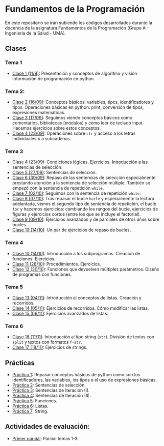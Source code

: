# Fundamentos de la Programación

En este repositorio se irán subiendo los códigos desarrollados durante la docencia de la asignatura Fundamentos de la Programación (Grupo A - Ingeniería de la Salud - UMA).

## Clases

### Tema 1
* [Clase 1 (11/9)](clases/clase01/clase01.md): Presentación y conceptos de algoritmo y visión información de programación en python.

### Tema 2:
* [Clase 2 (16/09)](clases/clase02/clase02.md): Conceptos básicos: variables, tipos, identificadores y tipos. Operaciones básicas en python: print, conversión de tipos, expresiones matemáticas.
* [Clase 3 (17/09)](clases/clase03/clase03.md): Seguimos viendo conceptos básicos como comentarios, bibliotecas (módulos) y cómo leer de teclado input. Hacemos ejercicios sobre estos conceptos.
* [Clase 4 (23/09)](clases/clase04/clase04.md): Operaciones sobre `str` y acceso a los letras individuales o a subcadenas.

### Tema 3
* [Clase 4 (23/09)](clases/clase04/clase04.md): Condiciones lógicas. Ejercicios. Introducción a las sentencias de selección.
* [Clase 5 (27/09)](clases/clase05/clase05.md): Sentencias de selección.
* [Clase 6 (30/09)](clases/clase06/clase06.md): Repaso de las sentencias de selección especialmente prestando atención a la sentencia de selección múltiple. También se empezó con la sentencia de repetición `while`.
* [Clase 7 (02/10)](clases/c07/c07.md): Seguimos con la sentencia de repetición `while`.
* [Clase 8 (07/10)](clases/clase08/clase08.md): Tras repasar el bucle `bucle` y especialmente la lectura adelantada, vemos el segundo tipo de sentencia de repetición, el bucle `for` y hacemos ejercicios: cambiando los rangos del bucle, ejercicios de figuras y ejercicios cortos (entre los que se incluye el factorial).
* [Clase 9 (09/10)](clases/c09/c09.md): Ejercicios avanzados y de parciales de otros años sobre bucles.
* [Clase 10 (14/10)](clases/c10/c10_3.md): Un par de ejercicios de repaso de bucles.
 
### Tema 4
* [Clase 10 (14/10)](clases/c10/c10_4.md): Introducción a los subprogramas. Creación de funciones. Ejercicios.
* [Clase 11 (28/10)](clases/c11/c11.md): Procedimientos. Ejercicios.
* [Clase 12 (30/10)](clases/c12/c12.md): Funciones que devuelven múltiples parámetros. Diseño de programas con funciones.

### Tema 5
* [Clase 13 (04/11)](clases/c13/c13.md): Introducción al conceptos de listas. Creación y recorridos.
* [Clase 14 (05/11)](clases/c14/c14.md): Ejercicios de recorridos. Cómo modificar las listas.
* [Clase 15 (06/11)](clases/c15/c15.md): Ejercicios avanzados de listas.

### Tema 6
* [Clase 16 (11/11)](clases/c16/c16.md): Introducción al tipo string (`str`). División de textos con `split` y textos con formatos `f-str`.
* [Clase 17 (18/11)](clases/c17/c17.md): Ejercicios de strings.
## Prácticas
* [Práctica 1](prácticas/p1/p1.md): Repasar conceptos básicos de python como son los identificadores, las variables, los tipos o el uso de expresiones básicas.
* [Práctica 2](prácticas/p2/p2.md): Sentencias de selección.
* [Práctica 3](prácticas/p3/p3.md): Sentencias de Iteración (I).
* [Práctica 4](prácticas/p4/p4.md): Sentencias de Iteración (II).
* [Práctica 5](prácticas/p5/p5.md): Funciones.
* [Práctica 6](prácticas/p6/p6.md): Listas.
* [Práctica 7](prácticas/p7/p7.md): String.



## Actividades de evaluación:
* [Primer parcial](evaluación/p1.md): Parcial temas 1-3.
